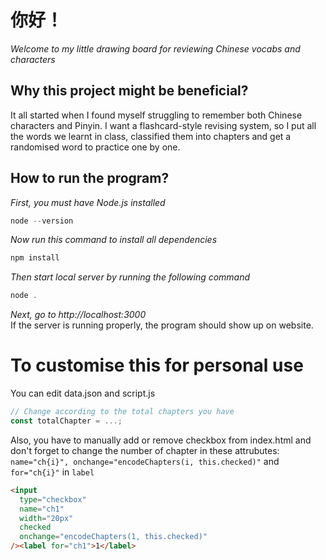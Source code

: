 # 你好！

_Welcome to my little drawing board for reviewing Chinese vocabs and characters_

## Why this project might be beneficial?

It all started when I found myself struggling to remember both Chinese characters and Pinyin. I want a flashcard-style revising system, so I put all the words we learnt in class, classified them into chapters and get a randomised word to practice one by one.

## How to run the program?

_First, you must have Node.js installed_

```js
node --version
```

_Now run this command to install all dependencies_

```js
npm install
```

_Then start local server by running the following command_

```js
node .
```

_Next, go to http://localhost:3000_\
If the server is running properly, the program should show up on website.

# To customise this for personal use

You can edit data.json and script.js

```js
// Change according to the total chapters you have
const totalChapter = ...;
```

Also, you have to manually add or remove checkbox from index.html and don't forget to change the number of chapter in these attrubutes: `name="ch{i}", onchange="encodeChapters(i, this.checked)"` and `for="ch{i}"` in `label`

```html
<input
  type="checkbox"
  name="ch1"
  width="20px"
  checked
  onchange="encodeChapters(1, this.checked)"
/><label for="ch1">1</label>
```
